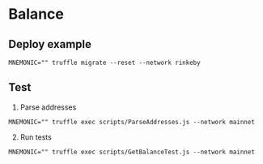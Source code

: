 # Balance
## Deploy example
```
MNEMONIC="" truffle migrate --reset --network rinkeby
```
## Test
1. Parse addresses
```
MNEMONIC="" truffle exec scripts/ParseAddresses.js --network mainnet
```
2. Run tests
```
MNEMONIC="" truffle exec scripts/GetBalanceTest.js --network mainnet
```